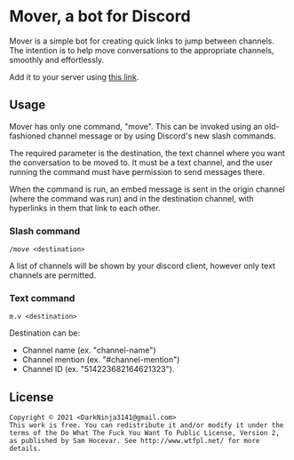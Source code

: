 # Mover, a bot for Discord

Mover is a simple bot for creating quick links to jump between channels. The intention is to help move conversations to the appropriate channels, smoothly and effortlessly.

Add it to your server using [this link](https://discord.com/api/oauth2/authorize?client_id=777717464280596550&permissions=18432&scope=bot%20applications.commands).

## Usage

Mover has only one command, "move". This can be invoked using an old-fashioned channel message or by using Discord's new slash commands.

The required parameter is the destination, the text channel where you want the conversation to be moved to. It must be a text channel, and the user running the command must have permission to send messages there.

When the command is run, an embed message is sent in the origin channel (where the command was run) and in the destination channel, with hyperlinks in them that link to each other.

### Slash command

`/move <destination>`

A list of channels will be shown by your discord client, however only text channels are permitted.

### Text command

`m.v <destination>`

Destination can be:
- Channel name (ex. "channel-name")
- Channel mention (ex. "#channel-mention")
- Channel ID (ex. "514223682164621323").

## License

```
Copyright © 2021 <DarkNinja3141@gmail.com>
This work is free. You can redistribute it and/or modify it under the
terms of the Do What The Fuck You Want To Public License, Version 2,
as published by Sam Hocevar. See http://www.wtfpl.net/ for more details.
```

